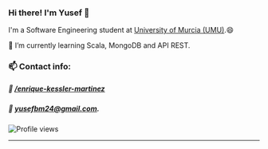 ### Hi there! I'm Yusef 👋

I'm a Software Engineering student at [University of Murcia (UMU)](https://um.es).:smile:

🌱 I’m currently learning Scala, MongoDB and API REST. 


### 📫 Contact info:
 
##### :link: [/enrique-kessler-martinez](https://www.linkedin.com/in/enrique-kessler-martinez/)

##### :email: [yusefbm24@gmail.com](mailto:yusefbm24@gmail.com).

![Profile views](https://gpvc.arturio.dev/YusefBM) 

---

[linkedin]: https://www.linkedin.com/in/yusef-benarroum-marin/
[email]: mailto:yusefbm24m@gmail.com
